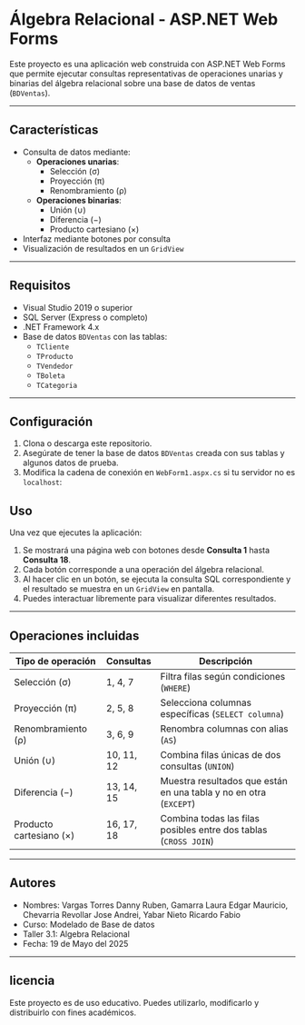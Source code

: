 # Álgebra Relacional - ASP.NET Web Forms

Este proyecto es una aplicación web construida con ASP.NET Web Forms que permite ejecutar consultas representativas de operaciones unarias y binarias del álgebra relacional sobre una base de datos de ventas (`BDVentas`).

---

## Características

- Consulta de datos mediante:
  - **Operaciones unarias**:
    - Selección (σ)
    - Proyección (π)
    - Renombramiento (ρ)
  - **Operaciones binarias**:
    - Unión (∪)
    - Diferencia (−)
    - Producto cartesiano (×)
- Interfaz mediante botones por consulta
- Visualización de resultados en un `GridView`

---

## Requisitos

- Visual Studio 2019 o superior
- SQL Server (Express o completo)
- .NET Framework 4.x
- Base de datos `BDVentas` con las tablas:
  - `TCliente`
  - `TProducto`
  - `TVendedor`
  - `TBoleta`
  - `TCategoria`

---

## Configuración

1. Clona o descarga este repositorio.
2. Asegúrate de tener la base de datos `BDVentas` creada con sus tablas y algunos datos de prueba.
3. Modifica la cadena de conexión en `WebForm1.aspx.cs` si tu servidor no es `localhost`:

## Uso

Una vez que ejecutes la aplicación:

1. Se mostrará una página web con botones desde **Consulta 1** hasta **Consulta 18**.
2. Cada botón corresponde a una operación del álgebra relacional.
3. Al hacer clic en un botón, se ejecuta la consulta SQL correspondiente y el resultado se muestra en un `GridView` en pantalla.
4. Puedes interactuar libremente para visualizar diferentes resultados.

---

## Operaciones incluidas

| Tipo de operación      | Consultas        | Descripción                                           |
|------------------------|------------------|-------------------------------------------------------|
| Selección (σ)          | 1, 4, 7          | Filtra filas según condiciones (`WHERE`)             |
| Proyección (π)         | 2, 5, 8          | Selecciona columnas específicas (`SELECT columna`)   |
| Renombramiento (ρ)     | 3, 6, 9          | Renombra columnas con alias (`AS`)                   |
| Unión (∪)              | 10, 11, 12       | Combina filas únicas de dos consultas (`UNION`)      |
| Diferencia (−)         | 13, 14, 15       | Muestra resultados que están en una tabla y no en otra (`EXCEPT`) |
| Producto cartesiano (×)| 16, 17, 18       | Combina todas las filas posibles entre dos tablas (`CROSS JOIN`) |

---

## Autores

- Nombres: Vargas Torres Danny Ruben, Gamarra Laura Edgar Mauricio, Chevarria Revollar Jose Andrei, Yabar Nieto Ricardo Fabio
- Curso: Modelado de Base de datos
- Taller 3.1: Algebra Relacional
- Fecha:  19 de Mayo del 2025

---

## licencia
Este proyecto es de uso educativo. Puedes utilizarlo, modificarlo y distribuirlo con fines académicos.

